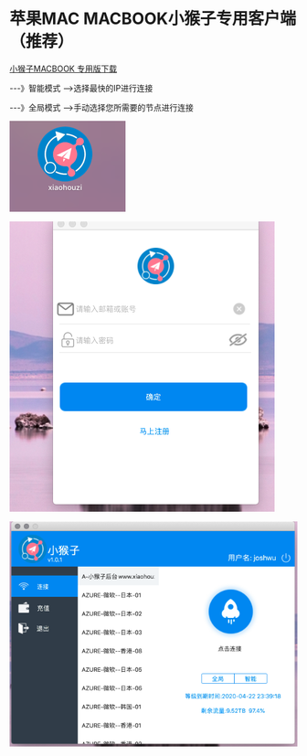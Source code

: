 # 苹果MAC MACBOOK小猴子专用客户端（推荐）

[小猴子MACBOOK 专用版下载](https://raw.githubusercontent.com/xiaohouzivpn/xiaohouzi/master/xiaohouzi_v1.0.1.dmg)

---》智能模式  --&gt;选择最快的IP进行连接

---》全局模式  --&gt;手动选择您所需要的节点进行连接



![](../.gitbook/assets/jie-ping-20191125-shang-wu-1.20.45.png)

![](../.gitbook/assets/jie-ping-20191125-shang-wu-1.21.30.png)

![](../.gitbook/assets/jie-ping-20191125-shang-wu-1.22.05.png)

